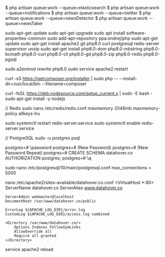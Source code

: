 $ php artisan queue:work --queue=elasticsearch
$ php artisan queue:work --queue=notifications
$ php artisan queue:work --queue=twitter
$ php artisan queue:work --queue=newsDetector
$ php artisan queue:work --queue=newsTaker

sudo apt-get update
sudo apt-get upgrade
sudo apt install software-properties-common
sudo add-apt-repository ppa:ondrej/php
sudo apt-get update
sudo apt-get install apache2 git php8.0 curl postgresql redis-server supervisor unzip
sudo apt-get install php8.0-dom php8.0-mbstring php8.0-bcmath php8.0-curl php8.0-cli php8.0-gd php8.0-zip php8.0-redis php8.0-pgsql

sudo a2enmod rewrite php8.0
sudo service apache2 restart

curl -sS https://getcomposer.org/installer | sudo php -- --install-dir=/usr/local/bin --filename=composer

curl -fsSL https://deb.nodesource.com/setup_current.x | sudo -E bash -
sudo apt-get install -y nodejs

// Redis
sudo nano /etc/redis/redis.conf
maxmemory 2048mb
maxmemory-policy allkeys-lru

sudo systemctl restart redis-server.service
sudo systemctl enable redis-server.service

// PostgreSQL
sudo -u postgres psql

postgres=# \password
postgres=# (New Password)
postgres=# (New Password Repeat)
postgres=# CREATE SCHEMA datahover.co AUTHORIZATION postgres;
postgres=# \q

sudo nano /etc/postgresql/10/main/postgresql.conf
max_connections = 5000

nano /etc/apache2/sites-available/datahover.co.conf
<VirtualHost *:80>
    ServerName datahover.co
    ServerAlias www.datahover.co

    ServerAdmin webmaster@localhost
    DocumentRoot /var/www/datahover.co/public

    ErrorLog ${APACHE_LOG_DIR}/error.log
    CustomLog ${APACHE_LOG_DIR}/access.log combined

    <Directory /var/www/datahover.co/>
        Options Indexes FollowSymLinks
        AllowOverride all
        Require all granted
    </Directory>
</VirtualHost>
service apache2 reload
